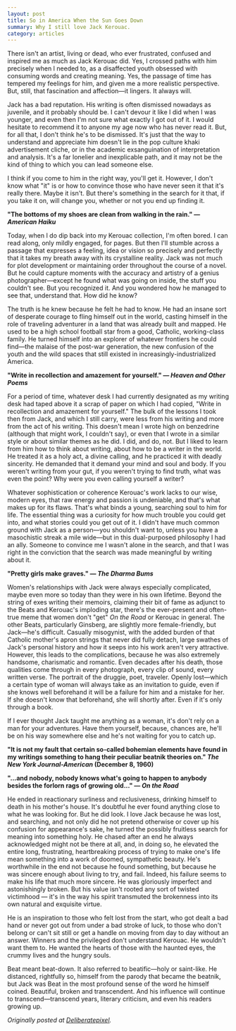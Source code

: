 ```yaml
---
layout: post
title: So in America When the Sun Goes Down
summary: Why I still love Jack Kerouac.
category: articles
---
```


There isn't an artist, living or dead, who ever frustrated, confused and inspired me as much as Jack Kerouac did. Yes, I crossed paths with him precisely when I needed to, as a disaffected youth obsessed with consuming words and creating meaning. Yes, the passage of time has tempered my feelings for him, and given me a more realistic perspective. But, still, that fascination and affection—it lingers. It always will.

Jack has a bad reputation. His writing is often dismissed nowadays as juvenile, and it probably should be. I can't devour it like I did when I was younger, and even then I'm not sure what exactly I got out of it. I would hesitate to recommend it to anyone my age now who has never read it. But, for all that, I don't think he's to be dismissed. It's just that the way to understand and appreciate him doesn't lie in the pop culture khaki advertisement cliche, or in the academic exsanguination of interpretation and analysis. It's a far lonelier and inexplicable path, and it may not be the kind of thing to which you can lead someone else.

I think if you come to him in the right way, you'll get it. However, I don't know what "it" is or how to convince those who have never seen it that it's really there. Maybe it isn't. But there's something in the search for it that, if you take it on, will change you, whether or not you end up finding it.

__"The bottoms of my shoes are clean from walking in the rain." — _American Haiku___

Today, when I do dip back into my Kerouac collection, I'm often bored. I can read along, only mildly engaged, for pages. But then I'll stumble across a passage that expresses a feeling, idea or vision so precisely and perfectly that it takes my breath away with its crystalline reality. Jack was not much for plot development or maintaining order throughout the course of a novel. But he could capture moments with the accuracy and artistry of a genius photographer—except he found what was going on inside, the stuff you couldn't see. But you recognized it. And you wondered how he managed to see that, understand that. How did he know?

The truth is he knew because he felt he had to know. He had an insane sort of desperate courage to fling himself out in the world, casting himself in the role of traveling adventurer in a land that was already built and mapped. He used to be a high school football star from a good, Catholic, working-class family. He turned himself into an explorer of whatever frontiers he could find—the malaise of the post-war generation, the new confusion of the youth and the wild spaces that still existed in increasingly-industrialized America.

__"Write in recollection and amazement for yourself." — _Heaven and Other Poems___

For a period of time, whatever desk I had currently designated as my writing desk had taped above it a scrap of paper on which I had copied, "Write in recollection and amazement for yourself." The bulk of the lessons I took then from Jack, and which I still carry, were less from his writing and more from the act of his writing. This doesn't mean I wrote high on benzedrine (although that might work, I couldn't say), or even that I wrote in a similar style or about similar themes as he did. I did, and do, not. But I liked to learn from him how to think about writing, about how to be a writer in the world. He treated it as a holy act, a divine calling, and he practiced it with deadly sincerity. He demanded that it demand your mind and soul and body. If you weren't writing from your gut, if you weren't trying to find truth, what was even the point? Why were you even calling yourself a writer?

Whatever sophistication or coherence Kerouac's work lacks to our wise, modern eyes, that raw energy and passion is undeniable, and that's what makes up for its flaws. That's what binds a young, searching soul to him for life. The essential thing was a curiosity for how much trouble you could get into, and what stories could you get out of it. I didn't have much common ground with Jack as a person—you shouldn't want to, unless you have a masochistic streak a mile wide—but in this dual-purposed philosophy I had an ally. Someone to convince me I wasn't alone in the search, and that I was right in the conviction that the search was made meaningful by writing about it.

__"Pretty girls make graves." — _The Dharma Bums___

Women's relationships with Jack were always especially complicated, maybe even more so today than they were in his own lifetime. Beyond the string of exes writing their memoirs, claiming their bit of fame as adjunct to the Beats and Kerouac's imploding star, there's the ever-present and often-true meme that women don't "get" _On the Road_ or Kerouac in general. The other Beats, particularly Ginsberg, are slightly more female-friendly, but Jack—he's difficult. Casually misogynist, with the added burden of that Catholic mother's apron strings that never did fully detach, large swathes of Jack's personal history and how it seeps into his work aren't very attractive. However, this leads to the complications, because he was also extremely handsome, charismatic and romantic. Even decades after his death, those qualities come through in every photograph, every clip of sound, every written verse. The portrait of the druggie, poet, traveler. Openly lost—which a certain type of woman will always take as an invitation to guide, even if she knows well beforehand it will be a failure for him and a mistake for her. If she doesn't know that beforehand, she will shortly after. Even if it's only through a book.

If I ever thought Jack taught me anything as a woman, it's don't rely on a man for your adventures. Have them yourself, because, chances are, he'll be on his way somewhere else and he's not waiting for you to catch up.

__"It is not my fault that certain so-called bohemian elements have found in my writings something to hang their peculiar beatnik theories on." _The New York Journal-American_ (December 8, 1960)__

__"...and nobody, nobody knows what's going to happen to anybody besides the forlorn rags of growing old..." — _On the Road___

He ended in reactionary surliness and reclusiveness, drinking himself to death in his mother's house. It's doubtful he ever found anything close to what he was looking for. But he did look. I love Jack because he was lost, and searching, and not only did he not pretend otherwise or cover up his confusion for appearance's sake, he turned the possibly fruitless search for meaning into something holy. He chased after an end he always acknowledged might not be there at all, and, in doing so, he elevated the entire long, frustrating, heartbreaking process of trying to make one's life mean something into a work of doomed, sympathetic beauty. He's worthwhile in the end not because he found something, but because he was sincere enough about living to try, and fail. Indeed, his failure seems to make his life that much more sincere. He was gloriously imperfect and astonishingly broken. But his value isn't rooted any sort of twisted victimhood — it's in the way his spirit transmuted the brokenness into its own natural and exquisite virtue.

He is an inspiration to those who felt lost from the start, who got dealt a bad hand or never got out from under a bad stroke of luck, to those who don't belong or can't sit still or get a handle on moving from day to day without an answer. Winners and the privileged don't understand Kerouac. He wouldn't want them to. He wanted the hearts of those with the haunted eyes, the crummy lives and the hungry souls.

Beat meant beat-down. It also referred to beatific—holy or saint-like. He distanced, rightfully so, himself from the parody that became the beatnik, but Jack was Beat in the most profound sense of the word he himself coined. Beautiful, broken and transcendent. And his influence will continue to transcend—transcend years, literary criticism, and even his readers growing up.

_Originally posted at [Deliberatepixel](http://www.deliberatepixel.com/2010/08/26/so-in-america-when-the-sun-goes-down)._
